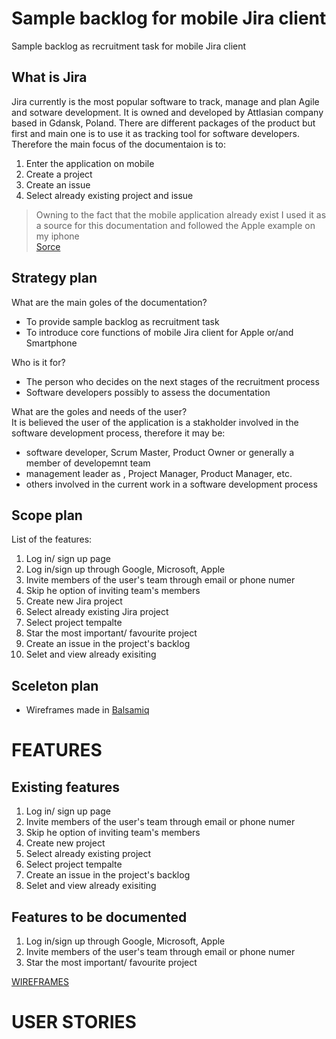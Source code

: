 # Sample backlog for mobile Jira client
Sample backlog as recruitment task for mobile Jira client

## What is Jira
Jira currently is the most popular software to track, manage and plan Agile and sotware development. It is owned and developed by Attlasian company based in Gdansk, Poland. There are different packages of the product but first and main one is to use it as tracking tool for software developers. Therefore the main focus of the documentaion is to:

1. Enter the application on mobile 
2. Create a project
3. Create an issue
4. Select already existing project and issue 

> Owning to the fact that the mobile application already exist I used it as a source for this documentation and followed the Apple example on my iphone <br> [Sorce](https://www.atlassian.com/software/jira?&aceid=&adposition=&adgroup=95003656689&campaign=9124878870&creative=415542763138&device=c&keyword=jira&matchtype=e&network=g&placement=&ds_kids=p51242194730&ds_e=GOOGLE&ds_eid=700000001558501&ds_e1=GOOGLE&gclid=CjwKCAjw4_H6BRALEiwAvgfzq3wWElt2RNH53jIHXi96HIKP2K0qA6kp4ajTggwMx6_0AwzDBNO4YRoCSV8QAvD_BwE&gclsrc=aw.ds)


## Strategy plan 
What are the main goles of the documentation?<br>

- To provide sample backlog as recruitment task 
- To introduce core functions of mobile Jira client for Apple or/and Smartphone

Who is it for?<br>

- The person who decides on the next stages of the recruitment process
- Software developers possibly to assess the documentation

What are the goles and needs of the user?<br>
It is believed the user of the application is a stakholder involved in the software development process, therefore it may be:
- software developer, Scrum Master, Product Owner or generally a member of developemnt team
- management leader as , Project Manager, Product Manager, etc.
- others involved in the current work in a software development process

## Scope plan

List of the features: <br>

1. Log in/ sign up page
2. Log in/sign up through Google, Microsoft, Apple
3. Invite members of the user's team through email or phone numer
4. Skip he option of inviting team's members
5. Create new Jira project
6. Select already existing Jira project
7. Select project tempalte
8. Star the most important/ favourite project
9. Create an issue in the project's backlog
10. Selet and view already exisiting 

## Sceleton plan 

- Wireframes made in [Balsamiq](https://balsamiq.com/)

# FEATURES

## Existing features

1. Log in/ sign up page
2. Invite members of the user's team through email or phone numer
3. Skip he option of inviting team's members
4. Create new project
5. Select already existing project
6. Select project tempalte
7. Create an issue in the project's backlog
8. Selet and view already exisiting 

## Features to be documented

1. Log in/sign up through Google, Microsoft, Apple
2. Invite members of the user's team through email or phone numer
3. Star the most important/ favourite project

[WIREFRAMES](../sample_backlog_wireframes.pdf)


# USER STORIES







